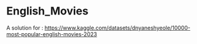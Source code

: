 # English_Movies
A solution for : https://www.kaggle.com/datasets/dnyaneshyeole/10000-most-popular-english-movies-2023
